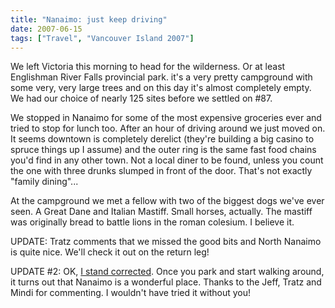 ```yaml
---
title: "Nanaimo: just keep driving"
date: 2007-06-15
tags: ["Travel", "Vancouver Island 2007"]
---
```


We left Victoria this morning to head for the wilderness. Or at least Englishman River Falls provincial park. it's a very pretty campground with some very, very large trees and on this day it's almost completely empty. We had our choice of nearly 125 sites before we settled on #87.

We stopped in Nanaimo for some of the most expensive groceries ever and tried to stop for lunch too. After an hour of driving around we just moved on. It seems downtown is completely derelict (they're building a big casino to spruce things up I assume) and the outer ring is the same fast food chains you'd find in any other town. Not a local diner to be found, unless you count the one with three drunks slumped in front of the door. That's not exactly "family dining"...

At the campground we met a fellow with two of the biggest dogs we've ever seen. A Great Dane and Italian Mastiff. Small horses, actually. The mastiff was originally bread to battle lions in the roman colesium. I believe it.

UPDATE: Tratz comments that we missed the good bits and North Nanaimo is quite nice. We'll check it out on the return leg!

UPDATE #2: OK, [I stand corrected](../return-to-nanaimo-its-better-already/). Once you park and start walking around, it turns out that Nanaimo is a wonderful place. Thanks to the Jeff, Tratz and Mindi for commenting. I wouldn't have tried it without you!
